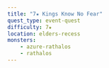 ```yaml
---
title: "7★ Kings Know No Fear"
quest_type: event-quest
difficulty: 7★
location: elders-recess
monsters:
    - azure-rathalos
    - rathalos
---
```

